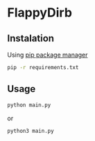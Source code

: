 # FlappyDirb

## Instalation
Using [pip package manager](https://packaging.python.org/en/latest/tutorials/installing-packages/)
```bash
pip -r requirements.txt
```

## Usage
```bash
python main.py
```
or 
```bash
python3 main.py
```